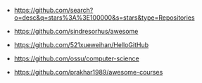 - https://github.com/search?o=desc&q=stars%3A%3E100000&s=stars&type=Repositories

- https://github.com/sindresorhus/awesome
- https://github.com/521xueweihan/HelloGitHub
- https://github.com/ossu/computer-science
- https://github.com/prakhar1989/awesome-courses
<!---
ads6ads6/ads6ads6 is a ✨ special ✨ repository because its `README.md` (this file) appears on your GitHub profile.
You can click the Preview link to take a look at your changes.
--->
